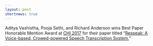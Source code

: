 ```yaml
---
layout: post
shortnews: true
---
```

Aditya Vashistha, Pooja Sethi, and Richard Anderson wins Best Paper Honorable Mention Award at [CHI 2017] for their paper titled “[Respeak: A Voice-based, Crowed-powered Speech Transcription System.][respeak]”

[CHI 2017]: https://chi2017.acm.org/
[respeak]:http://www.adityavashistha.com/uploads/2/0/8/0/20800650/respeak-chi-2017.pdf


